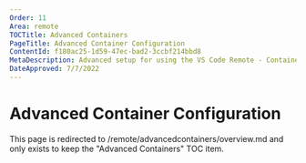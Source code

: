 ```yaml
---
Order: 11
Area: remote
TOCTitle: Advanced Containers
PageTitle: Advanced Container Configuration
ContentId: f180ac25-1d59-47ec-bad2-3ccbf214bbd8
MetaDescription: Advanced setup for using the VS Code Remote - Containers extension
DateApproved: 7/7/2022
---
```

# Advanced Container Configuration

This page is redirected to /remote/advancedcontainers/overview.md and only exists to keep the "Advanced Containers" TOC item.
